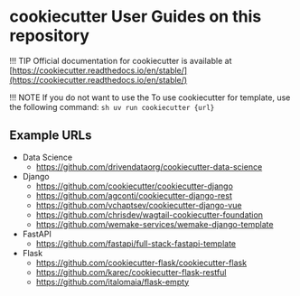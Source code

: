 # cookiecutter User Guides on this repository

!!! TIP
    Official documentation for cookiecutter is available at [https://cookiecutter.readthedocs.io/en/stable/](https://cookiecutter.readthedocs.io/en/stable/)

!!! NOTE
    If you do not want to use the To use cookiecutter for template, use the following command:
    ```sh
    uv run cookiecutter {url}
    ```

## Example URLs
- Data Science
  - https://github.com/drivendataorg/cookiecutter-data-science
- Django
  - https://github.com/cookiecutter/cookiecutter-django
  - https://github.com/agconti/cookiecutter-django-rest
  - https://github.com/vchaptsev/cookiecutter-django-vue
  - https://github.com/chrisdev/wagtail-cookiecutter-foundation
  - https://github.com/wemake-services/wemake-django-template
- FastAPI
  - https://github.com/fastapi/full-stack-fastapi-template
- Flask
  - https://github.com/cookiecutter-flask/cookiecutter-flask
  - https://github.com/karec/cookiecutter-flask-restful
  - https://github.com/italomaia/flask-empty
